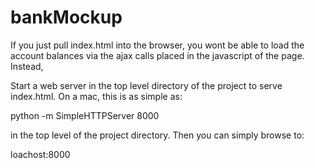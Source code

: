 # bankMockup



If you just pull index.html into the browser, you wont be able to load the account balances via the ajax calls placed in the javascript of the page. Instead,

Start a web server in the top level directory of the project to serve index.html.  On a mac, this is as simple as:

python -m SimpleHTTPServer 8000

in the top level of the project directory.  Then you can simply browse to:

loachost:8000



